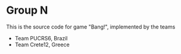 Group N
==================

This is the source code for game "Bang!", implemented by the teams

* Team PUCRS6, Brazil
* Team Crete12, Greece

